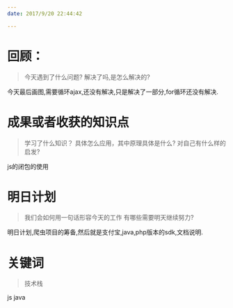 ```yaml
---
date: 2017/9/20 22:44:42

---
```


# 回顾：
> 今天遇到了什么问题?
> 解决了吗,是怎么解决的?

今天最后画图,需要循环ajax,还没有解决,只是解决了一部分,for循环还没有解决.


# 成果或者收获的知识点
> 学习了什么知识？
> 具体怎么应用，其中原理具体是什么?
> 对自己有什么样的启发?

js的闭包的使用


# 明日计划
> 我们会如何用一句话形容今天的工作
> 有哪些需要明天继续努力?

明日计划,爬虫项目的筹备,然后就是支付宝,java,php版本的sdk,文档说明.

# 关键词
> 技术栈


js java

